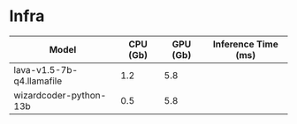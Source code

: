 # Infra

|Model|CPU (Gb)|GPU (Gb)|Inference Time (ms)|
|---|---|---|---|
|lava-v1.5-7b-q4.llamafile|1.2|5.8||
|wizardcoder-python-13b|0.5|5.8||